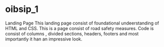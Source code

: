 # oibsip_1
Landing Page
This landing page consist of foundational undeerstanding of HTML and CSS. 
This is a page consist of road safety measures.
Code is consist of columns , divided sections, headers, footers and most importantly it han an impressive look.
